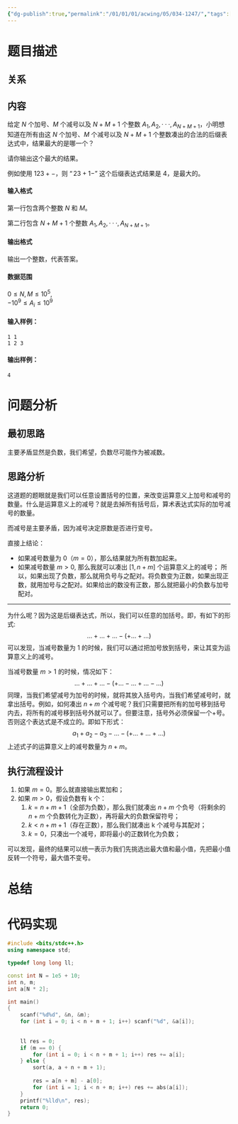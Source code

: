 ```yaml
---
{"dg-publish":true,"permalink":"/01/01/01/acwing/05/034-1247/","tags":["personal/blog","algorithm/greedy","algorithm/后缀表达式"]}
---
```



# 题目描述
## 关系

## 内容
给定 $N$ 个加号、$M$ 个减号以及 $N + M + 1$ 个整数 $A_1, A_2, · · · , A_{N+M+1}$，小明想知道在所有由这 $N$ 个加号、$M$ 个减号以及 $N + M + 1$ 个整数凑出的合法的后缀表达式中，结果最大的是哪一个？

请你输出这个最大的结果。

例如使用 $1 2 3 + -$，则 $“2 3 + 1 -”$ 这个后缀表达式结果是 $4$，是最大的。

#### 输入格式

第一行包含两个整数 $N$ 和 $M$。

第二行包含 $N + M + 1$ 个整数 $A_1, A_2, · · · , A_{N+M+1}$。

#### 输出格式

输出一个整数，代表答案。

#### 数据范围

$0 \le N,M \le 10^5$,  
$-10^9 \le A_i \le 10^9$

#### 输入样例：

```
1 1
1 2 3
```

#### 输出样例：

```
4
```
# 问题分析
## 最初思路
主要矛盾显然是负数，我们希望，负数尽可能作为被减数。
## 思路分析
这道题的题眼就是我们可以任意设置括号的位置，来改变运算意义上加号和减号的数量。什么是运算意义上的减号？就是去掉所有括号后，算术表达式实际的加号减号的数量。

而减号是主要矛盾，因为减号决定原数是否进行变号。

直接上结论：
 + 如果减号数量为 0（$\displaystyle m=0$），那么结果就为所有数加起来。
 + 如果减号数量 $\displaystyle m > 0$, 那么我就可以凑出 $\displaystyle [1,n+m]$ 个运算意义上的减号；
所以，如果出现了负数，那么就用负号与之配对。将负数变为正数，如果出现正数，就用加号与之配对。如果给出的数没有正数，那么就把最小的负数与加号配对。

***
为什么呢？因为这是后缀表达式，所以，我们可以任意的加括号。即，有如下的形式:
$$
\dots+\dots+\dots-(+\dots+\dots)
$$
可以发现，当减号数量为 1 的时候，我们可以通过把加号放到括号，来让其变为运算意义上的减号。

当减号数量 $\displaystyle m > 1$ 的时候，情况如下：
$$
\dots+\dots+\dots-(+\dots-\dots+\dots-\dots)
$$
同理，当我们希望减号为加号的时候，就将其放入括号内，当我们希望减号时，就拿出括号。例如，如何凑出 $\displaystyle n + m$ 个减号呢？我们只需要把所有的加号移到括号内去，将所有的减号移到括号外就可以了。但要注意，括号外必须保留一个+号。否则这个表达式是不成立的。即如下形式：
$$
a_{1}+a_{2}-a_{3}-\dots-(+\dots+\dots+\dots)
$$
上述式子的运算意义上的减号数量为 $\displaystyle n + m$。
## 执行流程设计
1. 如果 $\displaystyle m=0$。那么就直接输出累加和；
2. 如果 $\displaystyle m > 0$，假设负数有 k 个：
	1. $\displaystyle k= n+m+1$（全部为负数），那么我们就凑出 $\displaystyle n +m$ 个负号（将剩余的 $\displaystyle n+m$ 个负数转化为正数），再将最大的负数保留符号；
	2. $\displaystyle k<n+m+1$（存在正数），那么我们就凑出 k 个减号与其配对；
	3. $\displaystyle k=0$，只凑出一个减号，即将最小的正数转化为负数；

可以发现，最终的结果可以统一表示为我们先挑选出最大值和最小值，先把最小值反转一个符号，最大值不变号。
# 总结

# 代码实现
```c++
#include <bits/stdc++.h>
using namespace std;

typedef long long ll;

const int N = 1e5 + 10;
int n, m;
int a[N * 2];

int main()
{
    scanf("%d%d", &n, &m);
    for (int i = 0; i < n + m + 1; i++) scanf("%d", &a[i]);
    
    
    ll res = 0;
    if (m == 0) {
        for (int i = 0; i < n + m + 1; i++) res += a[i];
    } else {
        sort(a, a + n + m + 1);
        
        res = a[n + m] - a[0];
        for (int i = 1; i < n + m; i++) res += abs(a[i]);
    }
    printf("%lld\n", res);
    return 0;
}
```